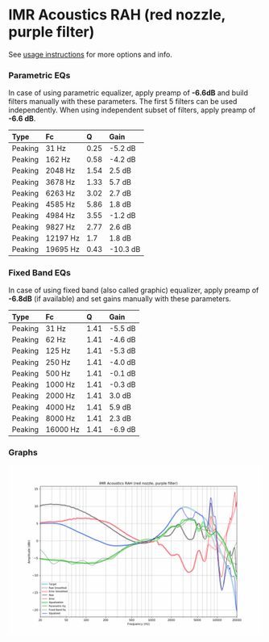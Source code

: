 # IMR Acoustics RAH (red nozzle, purple filter)
See [usage instructions](https://github.com/jaakkopasanen/AutoEq#usage) for more options and info.

### Parametric EQs
In case of using parametric equalizer, apply preamp of **-6.6dB** and build filters manually
with these parameters. The first 5 filters can be used independently.
When using independent subset of filters, apply preamp of **-6.6 dB**.

| Type    | Fc       |    Q | Gain     |
|:--------|:---------|:-----|:---------|
| Peaking | 31 Hz    | 0.25 | -5.2 dB  |
| Peaking | 162 Hz   | 0.58 | -4.2 dB  |
| Peaking | 2048 Hz  | 1.54 | 2.5 dB   |
| Peaking | 3678 Hz  | 1.33 | 5.7 dB   |
| Peaking | 6263 Hz  | 3.02 | 2.7 dB   |
| Peaking | 4585 Hz  | 5.86 | 1.8 dB   |
| Peaking | 4984 Hz  | 3.55 | -1.2 dB  |
| Peaking | 9827 Hz  | 2.77 | 2.6 dB   |
| Peaking | 12197 Hz | 1.7  | 1.8 dB   |
| Peaking | 19695 Hz | 0.43 | -10.3 dB |

### Fixed Band EQs
In case of using fixed band (also called graphic) equalizer, apply preamp of **-6.8dB**
(if available) and set gains manually with these parameters.

| Type    | Fc       |    Q | Gain    |
|:--------|:---------|:-----|:--------|
| Peaking | 31 Hz    | 1.41 | -5.5 dB |
| Peaking | 62 Hz    | 1.41 | -4.6 dB |
| Peaking | 125 Hz   | 1.41 | -5.3 dB |
| Peaking | 250 Hz   | 1.41 | -4.0 dB |
| Peaking | 500 Hz   | 1.41 | -0.1 dB |
| Peaking | 1000 Hz  | 1.41 | -0.3 dB |
| Peaking | 2000 Hz  | 1.41 | 3.0 dB  |
| Peaking | 4000 Hz  | 1.41 | 5.9 dB  |
| Peaking | 8000 Hz  | 1.41 | 2.3 dB  |
| Peaking | 16000 Hz | 1.41 | -6.9 dB |

### Graphs
![](./IMR%20Acoustics%20RAH%20(red%20nozzle,%20purple%20filter).png)